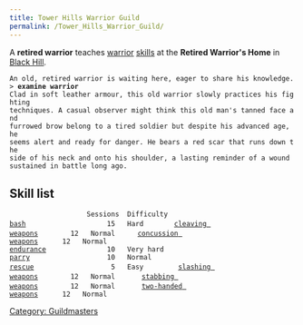 ```yaml
---
title: Tower Hills Warrior Guild
permalink: /Tower_Hills_Warrior_Guild/
---
```


A **retired warrior** teaches [warrior](warrior "wikilink")
[skills](skill "wikilink") at the **Retired Warrior's Home** in [Black
Hill](Black_Hill "wikilink").

`An old, retired warrior is waiting here, eager to share his knowledge.`
`> `**`examine warrior`**
`Clad in soft leather armour, this old warrior slowly practices his fighting`
`techniques. A casual observer might think this old man's tanned face and`
`furrowed brow belong to a tired soldier but despite his advanced age, he`
`seems alert and ready for danger. He bears a red scar that runs down the`
`side of his neck and onto his shoulder, a lasting reminder of a wound`
`sustained in battle long ago.`

## Skill list

`                   Sessions  Difficulty  `
[`bash`](bash "wikilink")`                    15   Hard       `
[`cleaving weapons`](cleaving_weapons "wikilink")`        12   Normal     `
[`concussion weapons`](concussion_weapons "wikilink")`      12   Normal     `
[`endurance`](endurance "wikilink")`               10   Very hard   `
[`parry`](parry "wikilink")`                   10   Normal     `
[`rescue`](rescue "wikilink")`                   5   Easy        `
[`slashing weapons`](slashing_weapons "wikilink")`        12   Normal      `
[`stabbing weapons`](stabbing_weapons "wikilink")`        12   Normal      `
[`two-handed weapons`](two-handed_weapons "wikilink")`      12   Normal      `

[Category: Guildmasters](Category:_Guildmasters "wikilink")